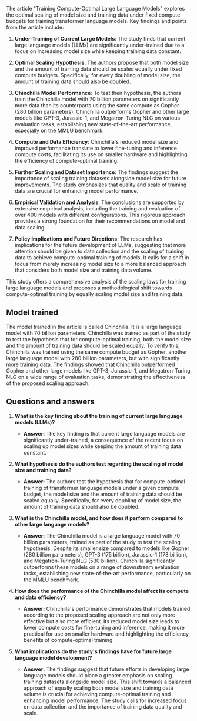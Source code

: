 The article "Training Compute-Optimal Large Language Models" explores the optimal scaling of model size and training data under fixed compute budgets for training transformer language models. Key findings and points from the article include:

1. **Under-Training of Current Large Models**: The study finds that current large language models (LLMs) are significantly under-trained due to a focus on increasing model size while keeping training data constant.

2. **Optimal Scaling Hypothesis**: The authors propose that both model size and the amount of training data should be scaled equally under fixed compute budgets. Specifically, for every doubling of model size, the amount of training data should also be doubled.

3. **Chinchilla Model Performance**: To test their hypothesis, the authors train the Chinchilla model with 70 billion parameters on significantly more data than its counterparts using the same compute as Gopher (280 billion parameters). Chinchilla outperforms Gopher and other large models like GPT-3, Jurassic-1, and Megatron-Turing NLG on various evaluation tasks, establishing new state-of-the-art performance, especially on the MMLU benchmark.

4. **Compute and Data Efficiency**: Chinchilla's reduced model size and improved performance translate to lower fine-tuning and inference compute costs, facilitating its use on smaller hardware and highlighting the efficiency of compute-optimal training.

5. **Further Scaling and Dataset Importance**: The findings suggest the importance of scaling training datasets alongside model size for future improvements. The study emphasizes that quality and scale of training data are crucial for enhancing model performance.

6. **Empirical Validation and Analysis**: The conclusions are supported by extensive empirical analysis, including the training and evaluation of over 400 models with different configurations. This rigorous approach provides a strong foundation for their recommendations on model and data scaling.

7. **Policy Implications and Future Directions**: The research has implications for the future development of LLMs, suggesting that more attention should be given to data collection and the scaling of training data to achieve compute-optimal training of models. It calls for a shift in focus from merely increasing model size to a more balanced approach that considers both model size and training data volume.

This study offers a comprehensive analysis of the scaling laws for training large language models and proposes a methodological shift towards compute-optimal training by equally scaling model size and training data.

## Model trained

The model trained in the article is called Chinchilla. It is a large language model with 70 billion parameters. Chinchilla was trained as part of the study to test the hypothesis that for compute-optimal training, both the model size and the amount of training data should be scaled equally. To verify this, Chinchilla was trained using the same compute budget as Gopher, another large language model with 280 billion parameters, but with significantly more training data. The findings showed that Chinchilla outperformed Gopher and other large models like GPT-3, Jurassic-1, and Megatron-Turing NLG on a wide range of evaluation tasks, demonstrating the effectiveness of the proposed scaling approach.

## Questions and answers

1. **What is the key finding about the training of current large language models (LLMs)?**

   - **Answer:** The key finding is that current large language models are significantly under-trained, a consequence of the recent focus on scaling up model sizes while keeping the amount of training data constant.

2. **What hypothesis do the authors test regarding the scaling of model size and training data?**

   - **Answer:** The authors test the hypothesis that for compute-optimal training of transformer language models under a given compute budget, the model size and the amount of training data should be scaled equally. Specifically, for every doubling of model size, the amount of training data should also be doubled.

3. **What is the Chinchilla model, and how does it perform compared to other large language models?**

   - **Answer:** The Chinchilla model is a large language model with 70 billion parameters, trained as part of the study to test the scaling hypothesis. Despite its smaller size compared to models like Gopher (280 billion parameters), GPT-3 (175 billion), Jurassic-1 (178 billion), and Megatron-Turing NLG (530 billion), Chinchilla significantly outperforms these models on a range of downstream evaluation tasks, establishing new state-of-the-art performance, particularly on the MMLU benchmark.

4. **How does the performance of the Chinchilla model affect its compute and data efficiency?**

   - **Answer:** Chinchilla's performance demonstrates that models trained according to the proposed scaling approach are not only more effective but also more efficient. Its reduced model size leads to lower compute costs for fine-tuning and inference, making it more practical for use on smaller hardware and highlighting the efficiency benefits of compute-optimal training.

5. **What implications do the study's findings have for future large language model development?**

   - **Answer:** The findings suggest that future efforts in developing large language models should place a greater emphasis on scaling training datasets alongside model size. This shift towards a balanced approach of equally scaling both model size and training data volume is crucial for achieving compute-optimal training and enhancing model performance. The study calls for increased focus on data collection and the importance of training data quality and scale.
